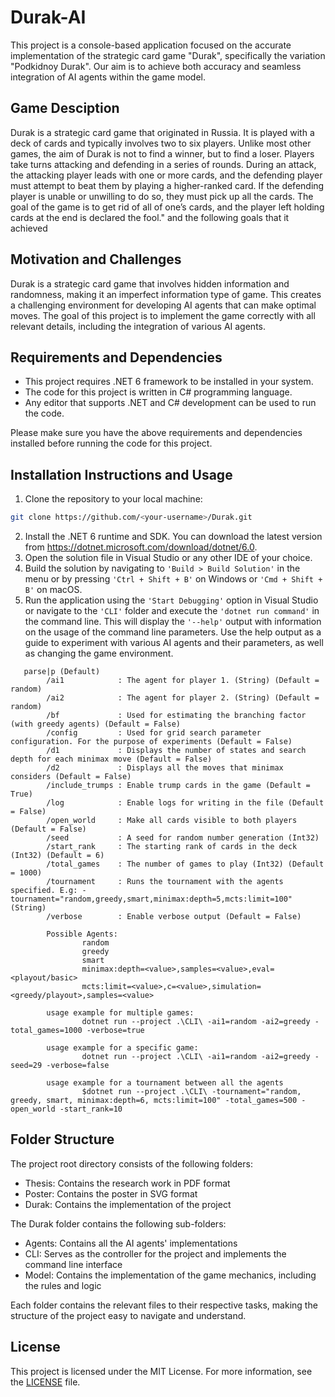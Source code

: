 # Durak-AI

This project is a console-based application focused on the accurate implementation of the strategic card game "Durak", specifically the variation "Podkidnoy Durak". Our aim is to achieve both accuracy and seamless integration of AI agents within the game model.

## Game Desciption

Durak is a strategic card game that originated in Russia. It is
played with a deck of cards and typically involves two to six players. Unlike most
other games, the aim of Durak is not to find a winner, but to find a loser. Players
take turns attacking and defending in a series of rounds. During an attack, the
attacking player leads with one or more cards, and the defending player must
attempt to beat them by playing a higher-ranked card. If the defending player
is unable or unwilling to do so, they must pick up all the cards. The goal of the
game is to get rid of all of one’s cards, and the player left holding cards at the
end is declared the fool." and the following goals that it achieved 

## Motivation and Challenges

Durak is a strategic card game that involves hidden information and randomness, making it an imperfect information type of game. This creates a challenging environment for developing AI agents that can make optimal moves. The goal of this project is to implement the game correctly with all relevant details, including the integration of various AI agents.

## Requirements and Dependencies

* This project requires .NET 6 framework to be installed in your system.
* The code for this project is written in C# programming language.
* Any editor that supports .NET and C# development can be used to run the code.

Please make sure you have the above requirements and dependencies installed before running the code for this project.

## Installation Instructions and Usage

1. Clone the repository to your local machine:  
``` bash
git clone https://github.com/<your-username>/Durak.git
```
2. Install the .NET 6 runtime and SDK. You can download the latest version from 
https://dotnet.microsoft.com/download/dotnet/6.0.
3. Open the solution file in Visual Studio or any other IDE of your choice.
4. Build the solution by navigating to `'Build > Build Solution'` in the menu or by pressing `'Ctrl + Shift + B'` on Windows or `'Cmd + Shift + B'` on macOS.
5. Run the application using the `'Start Debugging'` option in Visual Studio or navigate to the `'CLI'` folder and execute the `'dotnet run command'` in the command line. This will display the `'--help'` output with information on the usage of the command line parameters. Use the help output as a guide to experiment with various AI agents and their parameters, as well as changing the game environment.
```
   parse|p (Default)
        /ai1            : The agent for player 1. (String) (Default = random)
        /ai2            : The agent for player 2. (String) (Default = random)
        /bf             : Used for estimating the branching factor (with greedy agents) (Default = False)
        /config         : Used for grid search parameter configuration. For the purpose of experiments (Default = False)
        /d1             : Displays the number of states and search depth for each minimax move (Default = False)
        /d2             : Displays all the moves that minimax considers (Default = False)
        /include_trumps : Enable trump cards in the game (Default = True)
        /log            : Enable logs for writing in the file (Default = False)
        /open_world     : Make all cards visible to both players (Default = False)
        /seed           : A seed for random number generation (Int32)
        /start_rank     : The starting rank of cards in the deck (Int32) (Default = 6)
        /total_games    : The number of games to play (Int32) (Default = 1000)
        /tournament     : Runs the tournament with the agents specified. E.g: -tournament="random,greedy,smart,minimax:depth=5,mcts:limit=100" (String)
        /verbose        : Enable verbose output (Default = False)

        Possible Agents:
                random
                greedy
                smart
                minimax:depth=<value>,samples=<value>,eval=<playout/basic>
                mcts:limit=<value>,c=<value>,simulation=<greedy/playout>,samples=<value>

        usage example for multiple games:
                dotnet run --project .\CLI\ -ai1=random -ai2=greedy -total_games=1000 -verbose=true

        usage example for a specific game:
                dotnet run --project .\CLI\ -ai1=random -ai2=greedy -seed=29 -verbose=false

        usage example for a tournament between all the agents
                $dotnet run --project .\CLI\ -tournament="random, greedy, smart, minimax:depth=6, mcts:limit=100" -total_games=500 -open_world -start_rank=10
```

## Folder Structure

The project root directory consists of the following folders:

* Thesis: Contains the research work in PDF format
* Poster: Contains the poster in SVG format
* Durak: Contains the implementation of the project

The Durak folder contains the following sub-folders:

* Agents: Contains all the AI agents' implementations
* CLI: Serves as the controller for the project and implements the command line interface
* Model: Contains the implementation of the game mechanics, including the rules and logic

Each folder contains the relevant files to their respective tasks, making the structure of the project easy to navigate and understand.

## License

This project is licensed under the MIT License. For more information, see the [LICENSE](LICENSE) file.